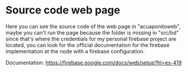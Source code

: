 # Source code web page
Here you can see the source code of the web page in "acuaponitoweb", maybe you can't run the page because the folder is missing in "src/bd" since that's where the credentials for my personal firebase project are located, you can look for the official documentation for the firebase implementation at the node with a firebase configuration.

Documentation: https://firebase.google.com/docs/web/setup?hl=es-419
